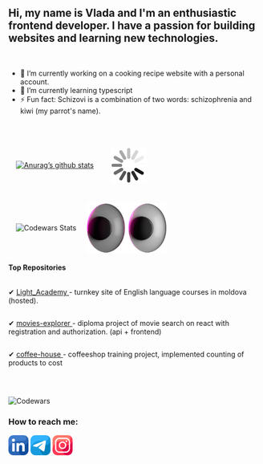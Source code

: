 ## Hi, my name is Vlada and I'm an enthusiastic frontend developer. I have a passion for building websites and learning new technologies. 
&nbsp;


<!--
**SchizoVIv/SchizoViv** is a ✨ _special_ ✨ repository because its `README.md` (this file) appears on your GitHub profile.

Here are some ideas to get you started:

- 🔭 I’m currently working on ...
- 🌱 I’m currently learning ...
- 👯 I’m looking to collaborate on ...
- 🤔 I’m looking for help with ...
- 💬 Ask me about ...
- 📫 How to reach me: ...
- 😄 Pronouns: ...
- ⚡ Fun fact: ...
-->

- 🔭 I’m currently working on a cooking recipe website with a personal account.
- 🌱 I’m currently learning typescript
- ⚡ Fun fact: Schizovi is a combination of two words: schizophrenia and kiwi (my parrot's name).

&nbsp;

<div style="display: flex;  align-items: center; flex-wrap: wrap; gap: 20px; margin: 0 0 20px 15px">
<a href="https://github.com/SchizoViv">
        <img src="https://github-readme-stats.vercel.app/api?username=SchizoViv" alt="Anurag’s github stats" />
    </a>
<img width="70" alt="color picker" src="https://raw.githubusercontent.com/SchizoViv/SchizoViv/main/gif/ZZ5H.gif" style="margin: 20px 15px;" />
</div>

<div style="display: flex;  align-items: center; flex-wrap: wrap; gap: 20px; margin: 0 0 20px 15px">
    <img src="https://github-readme-stats.vercel.app/api/top-langs/?username=SchizoViv&layout=compact" alt="Codewars Stats" />
    <img height="100" alt="color picker"     src="https://raw.githubusercontent.com/SchizoViv/SchizoViv/main/gif/3Whh.gif"  />
    
</div>



#### Top Repositories
<div style="display: flex; flex-direction: column;">
<p>✔
    <a href="https://github.com/SchizoVIv/Light_Academy">
        Light_Academy
    </a>
    - turnkey site of English language courses in moldova (hosted).
</p>
<p>✔
    <a href="https://github.com/SchizoVIv/movies-explorer-frontend/tree/level-4">
        movies-explorer 
    </a>
    - diploma project of movie search on react with registration and authorization. (api + frontend)
</p>
<p>✔
    <a href="https://github.com/SchizoVIv/coffee-house">
        coffee-house 
    </a>
    - сoffeeshop training project, implemented counting of products to cost 
</p>
    

</div>

&nbsp;

![Codewars](https://github.r2v.ch/codewars?user=Vlada_schizovi)



### How to reach me:
[<img src="https://raw.githubusercontent.com/SchizoViv/SchizoViv/main/images/linkedin.png" height="40em" align="center" alt="Follow SchizoViv on LinkedIn" title="Follow SchizoViv on LinkedIn"/>](https://www.linkedin.com/in/vlada-yakovleva-aa0875258/)
[<img src="https://raw.githubusercontent.com/SchizoViv/SchizoViv/main/images/telegram.png" height="40em" align="center" alt="Follow SchizoViv on Telegram" title="Follow SchizoViv on LinkedIn"/>](https://t.me/Schizovi)
[<img src="https://raw.githubusercontent.com/SchizoViv/SchizoViv/main/images/instagram.png" height="40em" align="center" alt="Follow SchizoViv on LinkedIn" title="Follow SchizoViv on Instagram"/>](https://www.instagram.com/schizovi/?hl=ru)